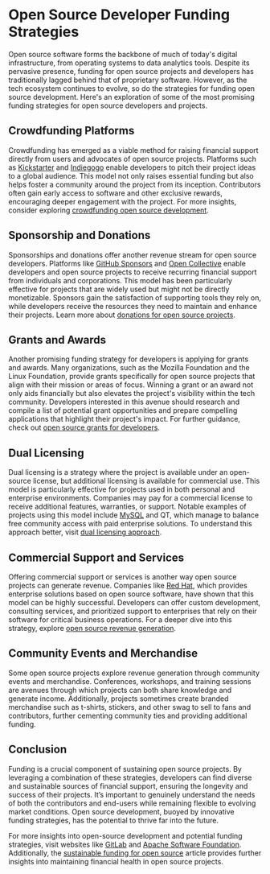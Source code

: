 # Open Source Developer Funding Strategies

Open source software forms the backbone of much of today's digital infrastructure, from operating systems to data analytics tools. Despite its pervasive presence, funding for open source projects and developers has traditionally lagged behind that of proprietary software. However, as the tech ecosystem continues to evolve, so do the strategies for funding open source development. Here's an exploration of some of the most promising funding strategies for open source developers and projects.

## Crowdfunding Platforms

Crowdfunding has emerged as a viable method for raising financial support directly from users and advocates of open source projects. Platforms such as [Kickstarter](https://www.kickstarter.com/) and [Indiegogo](https://www.indiegogo.com/) enable developers to pitch their project ideas to a global audience. This model not only raises essential funding but also helps foster a community around the project from its inception. Contributors often gain early access to software and other exclusive rewards, encouraging deeper engagement with the project. For more insights, consider exploring [crowdfunding open source development](https://www.license-token.com/wiki/crowdfunding-open-source-development).

## Sponsorship and Donations

Sponsorships and donations offer another revenue stream for open source developers. Platforms like [GitHub Sponsors](https://github.com/sponsors) and [Open Collective](https://opencollective.com/) enable developers and open source projects to receive recurring financial support from individuals and corporations. This model has been particularly effective for projects that are widely used but might not be directly monetizable. Sponsors gain the satisfaction of supporting tools they rely on, while developers receive the resources they need to maintain and enhance their projects. Learn more about [donations for open source projects](https://www.license-token.com/wiki/donations-for-open-source-projects).

## Grants and Awards

Another promising funding strategy for developers is applying for grants and awards. Many organizations, such as the Mozilla Foundation and the Linux Foundation, provide grants specifically for open source projects that align with their mission or areas of focus. Winning a grant or an award not only aids financially but also elevates the project's visibility within the tech community. Developers interested in this avenue should research and compile a list of potential grant opportunities and prepare compelling applications that highlight their project's impact. For further guidance, check out [open source grants for developers](https://www.license-token.com/wiki/open-source-grants-for-developers).

## Dual Licensing

Dual licensing is a strategy where the project is available under an open-source license, but additional licensing is available for commercial use. This model is particularly effective for projects used in both personal and enterprise environments. Companies may pay for a commercial license to receive additional features, warranties, or support. Notable examples of projects using this model include [MySQL](https://www.mysql.com/) and QT, which manage to balance free community access with paid enterprise solutions. To understand this approach better, visit [dual licensing approach](https://www.license-token.com/wiki/dual-licensing-approach).

## Commercial Support and Services

Offering commercial support or services is another way open source projects can generate revenue. Companies like [Red Hat](https://www.redhat.com/), which provides enterprise solutions based on open source software, have shown that this model can be highly successful. Developers can offer custom development, consulting services, and prioritized support to enterprises that rely on their software for critical business operations. For a deeper dive into this strategy, explore [open source revenue generation](https://www.license-token.com/wiki/open-source-revenue-generation).

## Community Events and Merchandise

Some open source projects explore revenue generation through community events and merchandise. Conferences, workshops, and training sessions are avenues through which projects can both share knowledge and generate income. Additionally, projects sometimes create branded merchandise such as t-shirts, stickers, and other swag to sell to fans and contributors, further cementing community ties and providing additional funding.

## Conclusion

Funding is a crucial component of sustaining open source projects. By leveraging a combination of these strategies, developers can find diverse and sustainable sources of financial support, ensuring the longevity and success of their projects. It’s important to genuinely understand the needs of both the contributors and end-users while remaining flexible to evolving market conditions. Open source development, buoyed by innovative funding strategies, has the potential to thrive far into the future. 

For more insights into open-source development and potential funding strategies, visit websites like [GitLab](https://about.gitlab.com/open-source/) and [Apache Software Foundation](https://www.apache.org/). Additionally, the [sustainable funding for open source](https://www.license-token.com/wiki/sustainable-funding-for-open-source) article provides further insights into maintaining financial health in open source projects.